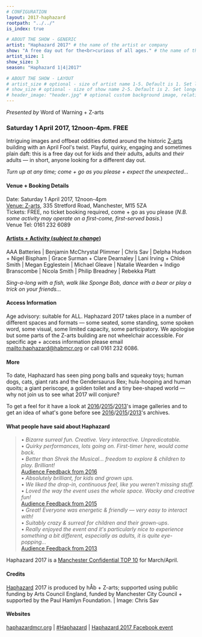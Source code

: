 ```yaml
---
# CONFIGURATION
layout: 2017-haphazard
rootpath: "../../"
is_index: true

# ABOUT THE SHOW - GENERIC
artist: "Haphazard 2017" # the name of the artist or company
show: "A free day out for the<br>curious of all ages." # the name of the show
artist_size: 1
show_size: 3
season: "Haphazard 1|4|2017" 

# ABOUT THE SHOW - LAYOUT
# artist_size # optional - size of artist name 1-5. Default is 1. Set longer names to lower values
# show_size # optional - size of show name 2-5. Default is 2. Set longer names to lower values
# header_image: "header.jpg" # optional custom background image, relative to current page
---
```

*Presented by* Word of Warning + Z-arts          
         
### Saturday 1 April 2017, 12noon-4pm. FREE             
Intriguing images and offbeat oddities dotted around the historic <a href="http://www.z-arts.org/events/haphazard-2017" target="_blank">Z-arts</a> building with an April Fool's twist. Playful, quirky, engaging and sometimes plain daft: this is a free day out for kids and their adults, adults and *their* adults — in short, anyone looking for a different day out.          
        
*Turn up at any time; come + go as you please + expect the unexpected…*        
        
#### Venue + Booking Details
Date: Saturday 1 April 2017, 12noon-4pm    
<a href="http://www.z-arts.org/about-us/getting-here" target="_blank">Venue: Z-arts</a>, 335 Stretford Road, Manchester, M15 5ZA        
Tickets: FREE, no ticket booking required, come + go as you please (*N.B. some activity may operate on a first-come, first-served basis.*)         
Venue Tel: 0161 232 6089            
        
#### [Artists + Activity (*subject to change*)](/current/2017-haphazard/programme)        
AAA Batteries | Benjamin McChrystal Plimmer | Chris Sav | Delpha Hudson + Nigel Bispham | Grace Surman + Clare Dearnaley | Lani Irving + Chloë Smith | Megan Egglestein | Michael Gleave | Natalie Wearden + Indigo Branscombe | Nicola Smith | Philip Breadney | Rebekka Platt        
        
*Sing-a-long with a fish, walk like Sponge Bob, dance with a bear or play a trick on your friends…*          
        
#### Access Information            
Age advisory: suitable for ALL. Haphazard 2017 takes place in a number of different spaces and formats — some seated, some standing, some spoken word, some visual, some limited capacity, some participatory. We apologise but some parts of the Z-arts building are not wheelchair accessible. For specific age + access information please email <mailto:haphazard@habmcr.org> or call 0161 232 6086.        
        
#### More        
To date, Haphazard has seen ping pong balls and squeaky toys; human dogs, cats, giant rats and the Gendersaurus Rex; hula-hooping and human quoits; a giant periscope, a golden toilet and a tiny bee-shaped world — why not join us to see what 2017 will conjure?           
             
To get a feel for it have a look at [2016](/galleries/2016-haphazard)/[2015](/galleries/2015-haphazard)/[2013](/galleries/2013-haphazard)'s image galleries and to get an idea of what's gone before see [2016](/archive/2016-haphazard)/[2015](/archive/2015-haphazard)/[2013](/archive/2013-spring/haphazard)'s archives.        
             
#### What people have said about Haphazard        
>• *Bizarre surreal fun. Creative. Very interactive. Unpredicatable.*<br>• *Quirky performances, lots going on. First-timer here, would come back.*<br>• *Better than Shrek the Musical… freedom to explore & children to play. Brilliant!*<br>[Audience Feedback from 2016](/archive/2016-haphazard)        
>• *Absolutely brilliant, for kids and grown ups.*<br>• *We liked the drop-in, continuous feel, like you weren't missing stuff.*<br>• *Loved the way the event uses the whole space. Wacky and creative fun!*<br>[Audience Feedback from 2015](/archive/2015-haphazard)         
>• *Great! Everyone was energetic & friendly — very easy to interact with!*<br>• *Suitably crazy & surreal for children and their grown-ups*.<br>• *Really enjoyed the event and it's particularly nice to experience something a bit different, especially as adults, it is quite eye-popping…*<br>[Audience Feedback from 2013](/archive/2013-spring/haphazard)         
         
Haphazard 2017 is a <a href="http://www.manchesterconfidential.co.uk/entertainment-and-sport/events-and-listings/top-10-theatre-comedy-in-march-april-2017" target="_blank">Manchester Confidential TOP 10</a> for March/April.           
          
#### Credits         
[Haphazard](/hab/haphazard) 2017 is produced by hÅb + Z-arts; supported using public funding by Arts Council England, funded by Manchester City Council + supported by the Paul Hamlyn Foundation. | Image: Chris Sav        

#### Websites        
<a href="http://haphazardmcr.org" target="_blank">haphazardmcr.org</a> | <a href="http://twitter.com/hashtag/Haphazard" target="_blank">#Haphazard</a> | <a href="http://facebook.com/events/274998376255183" target="_blank">Haphazard 2017 Facebook event</a>
